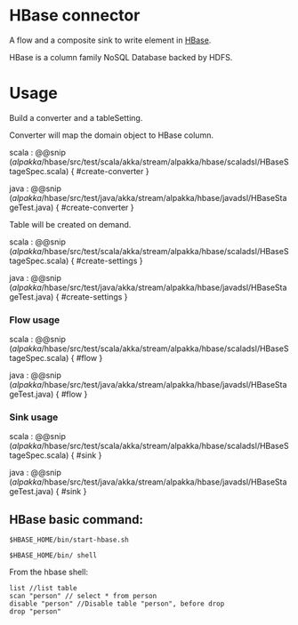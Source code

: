 # HBase connector

A flow and a composite sink to write element in [HBase](http://hbase.apache.org).

HBase is a column family NoSQL Database backed by HDFS.

 
# Usage

Build a converter and a tableSetting.

Converter will map the domain object to HBase column.

scala
:   @@snip ($alpakka$/hbase/src/test/scala/akka/stream/alpakka/hbase/scaladsl/HBaseStageSpec.scala) { #create-converter }

java
:   @@snip ($alpakka$/hbase/src/test/java/akka/stream/alpakka/hbase/javadsl/HBaseStageTest.java) { #create-converter }

Table will be created on demand.

scala
:   @@snip ($alpakka$/hbase/src/test/scala/akka/stream/alpakka/hbase/scaladsl/HBaseStageSpec.scala) { #create-settings }

java
:   @@snip ($alpakka$/hbase/src/test/java/akka/stream/alpakka/hbase/javadsl/HBaseStageTest.java) { #create-settings }

### Flow usage 

scala
: @@snip ($alpakka$/hbase/src/test/scala/akka/stream/alpakka/hbase/scaladsl/HBaseStageSpec.scala) { #flow }

java
: @@snip ($alpakka$/hbase/src/test/java/akka/stream/alpakka/hbase/javadsl/HBaseStageTest.java) { #flow }


### Sink usage

scala
: @@snip ($alpakka$/hbase/src/test/scala/akka/stream/alpakka/hbase/scaladsl/HBaseStageSpec.scala) { #sink }

java
: @@snip ($alpakka$/hbase/src/test/java/akka/stream/alpakka/hbase/javadsl/HBaseStageTest.java) { #sink }

## HBase basic command:

```
$HBASE_HOME/bin/start-hbase.sh

$HBASE_HOME/bin/ shell

```

From the hbase shell:

```
list //list table
scan "person" // select * from person
disable "person" //Disable table "person", before drop
drop "person" 
```
